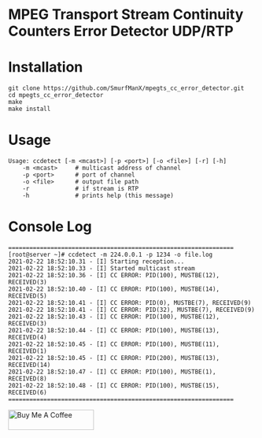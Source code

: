 # MPEG Transport Stream Continuity Counters Error Detector UDP/RTP

# Installation
```
git clone https://github.com/SmurfManX/mpegts_cc_error_detector.git
cd mpegts_cc_error_detector
make
make install 
```

# Usage
```
Usage: ccdetect [-m <mcast>] [-p <port>] [-o <file>] [-r] [-h]
    -m <mcast>     # multicast address of channel
    -p <port>      # port of channel
    -o <file>      # output file path
    -r             # if stream is RTP
    -h             # prints help (this message)
```
# Console Log 
```
================================================================
[root@server ~]# ccdetect -m 224.0.0.1 -p 1234 -o file.log
2021-02-22 18:52:10.31 - [I] Starting reception...
2021-02-22 18:52:10.33 - [I] Started multicast stream
2021-02-22 18:52:10.36 - [I] CC ERROR: PID(100), MUSTBE(12), RECEIVED(3)
2021-02-22 18:52:10.40 - [I] CC ERROR: PID(100), MUSTBE(14), RECEIVED(5)
2021-02-22 18:52:10.41 - [I] CC ERROR: PID(0), MUSTBE(7), RECEIVED(9)
2021-02-22 18:52:10.41 - [I] CC ERROR: PID(32), MUSTBE(7), RECEIVED(9)
2021-02-22 18:52:10.43 - [I] CC ERROR: PID(100), MUSTBE(12), RECEIVED(3)
2021-02-22 18:52:10.44 - [I] CC ERROR: PID(100), MUSTBE(13), RECEIVED(4)
2021-02-22 18:52:10.45 - [I] CC ERROR: PID(100), MUSTBE(11), RECEIVED(1)
2021-02-22 18:52:10.45 - [I] CC ERROR: PID(200), MUSTBE(13), RECEIVED(14)
2021-02-22 18:52:10.47 - [I] CC ERROR: PID(100), MUSTBE(1), RECEIVED(8)
2021-02-22 18:52:10.48 - [I] CC ERROR: PID(100), MUSTBE(15), RECEIVED(6)
================================================================
```

<a href="https://www.buymeacoffee.com/smurfmanx" target="_blank"><img src="https://cdn.buymeacoffee.com/buttons/default-orange.png" alt="Buy Me A Coffee" height="41" width="174"></a>
